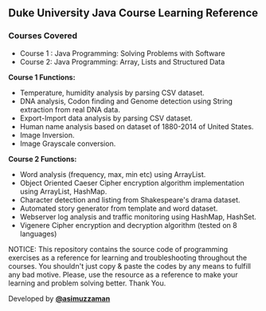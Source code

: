 ## Duke University Java Course Learning Reference

### Courses Covered

 - Course 1 : Java Programming: Solving Problems with Software 
 - Course 2: Java Programming: Array, Lists and Structured Data

**Course 1 Functions:**

 - Temperature, humidity analysis by parsing CSV dataset.
 - DNA analysis, Codon finding and Genome detection using String extraction from real DNA data.
 - Export-Import data analysis by parsing CSV dataset.
 - Human name analysis based on dataset of 1880-2014 of United States.
 - Image Inversion.
 - Image Grayscale conversion.

**Course 2 Functions:**

 - Word analysis (frequency, max, min etc) using ArrayList.
 - Object Oriented Caeser Cipher encryption algorithm implementation using ArrayList, HashMap.
 - Character detection and listing from Shakespeare's drama dataset.
 -  Automated story generator from template and word dataset.
 - Webserver log analysis and traffic monitoring using HashMap, HashSet.
 - Vigenere Cipher encryption and decryption algorithm (tested on 8 languages)

NOTICE: This repository contains the source code of programming exercises as a reference for learning and troubleshooting throughout the courses. You shouldn't just copy & paste the codes by any means to fulfill any bad motive. Please, use the resource as a reference to make your learning and problem solving better. Thank You.

Developed by [**@asimuzzaman**](https://github.com/asimuzzaman)
